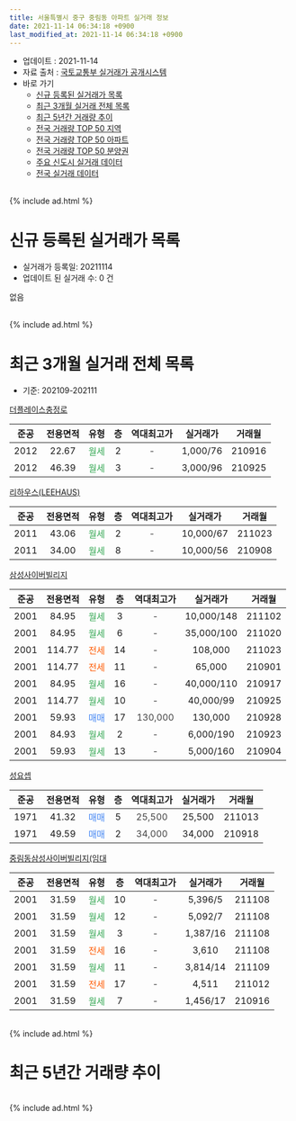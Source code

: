 ```yaml
---
title: 서울특별시 중구 중림동 아파트 실거래 정보
date: 2021-11-14 06:34:18 +0900
last_modified_at: 2021-11-14 06:34:18 +0900
---
```


* 업데이트 : 2021-11-14
* 자료 출처 : [국토교통부 실거래가 공개시스템](http://rt.molit.go.kr)
* 바로 가기
    * [신규 등록된 실거래가 목록](#신규-등록된-실거래가-목록)
    * [최근 3개월 실거래 전체 목록](#최근-3개월-실거래-전체-목록)
    * [최근 5년간 거래량 추이](#최근-5년간-거래량-추이)
    * [전국 거래량 TOP 50 지역](https://inasie.github.io/apt-trade-info/최근-3개월-전국에서-가장-거래가-많이-발생한-지역)
    * [전국 거래량 TOP 50 아파트](https://inasie.github.io/apt-trade-info/최근-3개월-전국에서-가장-거래가-많이-발생한-아파트)
    * [전국 거래량 TOP 50 분양권](https://inasie.github.io/apt-trade-info/최근-3개월-전국에서-가장-거래가-많이-발생한-분양권)
    * [주요 신도시 실거래 데이터](https://inasie.github.io/apt-trade-info/주요-신도시)
    * [전국 실거래 데이터](https://inasie.github.io/apt-trade-info/전국)
<br>
{% include ad.html %}
<br>

# 신규 등록된 실거래가 목록
* 실거래가 등록일: 20211114
* 업데이트 된 실거래 수: 0 건

없음

<br>
{% include ad.html %}
<br>

# 최근 3개월 실거래 전체 목록
* 기준: 202109-202111


[더플레이스충정로](https://search.naver.com/search.naver?query=%EC%84%9C%EC%9A%B8%ED%8A%B9%EB%B3%84%EC%8B%9C+%EC%A4%91%EA%B5%AC+%EC%A4%91%EB%A6%BC%EB%8F%99+%EB%8D%94%ED%94%8C%EB%A0%88%EC%9D%B4%EC%8A%A4%EC%B6%A9%EC%A0%95%EB%A1%9C)

|준공|전용면적|유형|층|역대최고가|실거래가|거래월|
|:---:|:---:|:---:|:---:|:---:|:---:|:---:|
|2012|22.67|<span style="color:#34a853">월세</span>|2|<span style="color:#444444">-</span>|1,000/76|210916|
|2012|46.39|<span style="color:#34a853">월세</span>|3|<span style="color:#444444">-</span>|3,000/96|210925|

[리하우스(LEEHAUS)](https://search.naver.com/search.naver?query=%EC%84%9C%EC%9A%B8%ED%8A%B9%EB%B3%84%EC%8B%9C+%EC%A4%91%EA%B5%AC+%EC%A4%91%EB%A6%BC%EB%8F%99+%EB%A6%AC%ED%95%98%EC%9A%B0%EC%8A%A4%28LEEHAUS%29)

|준공|전용면적|유형|층|역대최고가|실거래가|거래월|
|:---:|:---:|:---:|:---:|:---:|:---:|:---:|
|2011|43.06|<span style="color:#34a853">월세</span>|2|<span style="color:#444444">-</span>|10,000/67|211023|
|2011|34.00|<span style="color:#34a853">월세</span>|8|<span style="color:#444444">-</span>|10,000/56|210908|

[삼성사이버빌리지](https://search.naver.com/search.naver?query=%EC%84%9C%EC%9A%B8%ED%8A%B9%EB%B3%84%EC%8B%9C+%EC%A4%91%EA%B5%AC+%EC%A4%91%EB%A6%BC%EB%8F%99+%EC%82%BC%EC%84%B1%EC%82%AC%EC%9D%B4%EB%B2%84%EB%B9%8C%EB%A6%AC%EC%A7%80)

|준공|전용면적|유형|층|역대최고가|실거래가|거래월|
|:---:|:---:|:---:|:---:|:---:|:---:|:---:|
|2001|84.95|<span style="color:#34a853">월세</span>|3|<span style="color:#444444">-</span>|10,000/148|211102|
|2001|84.95|<span style="color:#34a853">월세</span>|6|<span style="color:#444444">-</span>|35,000/100|211020|
|2001|114.77|<span style="color:#ff5a00">전세</span>|14|<span style="color:#444444">-</span>|108,000|211023|
|2001|114.77|<span style="color:#ff5a00">전세</span>|11|<span style="color:#444444">-</span>|65,000|210901|
|2001|84.95|<span style="color:#34a853">월세</span>|16|<span style="color:#444444">-</span>|40,000/110|210917|
|2001|114.77|<span style="color:#34a853">월세</span>|10|<span style="color:#444444">-</span>|40,000/99|210925|
|2001|59.93|<span style="color:#4285f3">매매</span>|17|<span style="color:#444444">130,000</span>|130,000|210928|
|2001|84.93|<span style="color:#34a853">월세</span>|2|<span style="color:#444444">-</span>|6,000/190|210923|
|2001|59.93|<span style="color:#34a853">월세</span>|13|<span style="color:#444444">-</span>|5,000/160|210904|

[성요셉](https://search.naver.com/search.naver?query=%EC%84%9C%EC%9A%B8%ED%8A%B9%EB%B3%84%EC%8B%9C+%EC%A4%91%EA%B5%AC+%EC%A4%91%EB%A6%BC%EB%8F%99+%EC%84%B1%EC%9A%94%EC%85%89)

|준공|전용면적|유형|층|역대최고가|실거래가|거래월|
|:---:|:---:|:---:|:---:|:---:|:---:|:---:|
|1971|41.32|<span style="color:#4285f3">매매</span>|5|<span style="color:#444444">25,500</span>|25,500|211013|
|1971|49.59|<span style="color:#4285f3">매매</span>|2|<span style="color:#444444">34,000</span>|34,000|210918|

[중림동삼성사이버빌리지(임대](https://search.naver.com/search.naver?query=%EC%84%9C%EC%9A%B8%ED%8A%B9%EB%B3%84%EC%8B%9C+%EC%A4%91%EA%B5%AC+%EC%A4%91%EB%A6%BC%EB%8F%99+%EC%A4%91%EB%A6%BC%EB%8F%99%EC%82%BC%EC%84%B1%EC%82%AC%EC%9D%B4%EB%B2%84%EB%B9%8C%EB%A6%AC%EC%A7%80%28%EC%9E%84%EB%8C%80)

|준공|전용면적|유형|층|역대최고가|실거래가|거래월|
|:---:|:---:|:---:|:---:|:---:|:---:|:---:|
|2001|31.59|<span style="color:#34a853">월세</span>|10|<span style="color:#444444">-</span>|5,396/5|211108|
|2001|31.59|<span style="color:#34a853">월세</span>|12|<span style="color:#444444">-</span>|5,092/7|211108|
|2001|31.59|<span style="color:#34a853">월세</span>|3|<span style="color:#444444">-</span>|1,387/16|211108|
|2001|31.59|<span style="color:#ff5a00">전세</span>|16|<span style="color:#444444">-</span>|3,610|211108|
|2001|31.59|<span style="color:#34a853">월세</span>|11|<span style="color:#444444">-</span>|3,814/14|211109|
|2001|31.59|<span style="color:#ff5a00">전세</span>|17|<span style="color:#444444">-</span>|4,511|211012|
|2001|31.59|<span style="color:#34a853">월세</span>|7|<span style="color:#444444">-</span>|1,456/17|210916|


<br>
{% include ad.html %}
<br>

# 최근 5년간 거래량 추이


<div style="width:100%;">
    <canvas id="deal_progress" height="200"></canvas>
</div>

<script>
new Chart(document.getElementById("deal_progress"), {
    type: 'line',
    data: {
        labels: ['201611','201612','201701','201702','201703','201704','201705','201706','201707','201708','201709','201710','201711','201712','201801','201802','201803','201804','201805','201806','201807','201808','201809','201810','201811','201812','201901','201902','201903','201904','201905','201906','201907','201908','201909','201910','201911','201912','202001','202002','202003','202004','202005','202006','202007','202008','202009','202010','202011','202012','202101','202102','202103','202104','202105','202106','202107','202108','202109','202110','202111'],
        datasets: [{
            label: '매매',
            pointRadius: 1,
            data: [5, 3, 3, 2, 3, 7, 8, 5, 3, 1, 7, 3, 1, 5, 8, 3, 2, 5, 2, 1, 4, 3, 1, 2, 3, 0, 1, 0, 1, 2, 0, 1, 4, 1, 2, 4, 6, 9, 1, 2, 0, 2, 0, 6, 10, 2, 1, 3, 3, 4, 4, 1, 1, 6, 6, 2, 0, 2, 2, 1, 0],
            borderColor: "rgba(255, 201, 14, 1)",
            backgroundColor: "rgba(255, 201, 14, 0.5)",
            fill: false,
            lineTension: 0
        },{
            label: '전월세',
            pointRadius: 1,
            data: [9, 14, 20, 16, 13, 10, 10, 6, 9, 7, 4, 9, 21, 21, 21, 9, 9, 9, 11, 13, 4, 3, 9, 12, 5, 21, 12, 10, 11, 7, 8, 10, 10, 11, 5, 13, 10, 14, 21, 12, 8, 22, 10, 9, 14, 11, 14, 16, 8, 14, 20, 9, 19, 25, 15, 8, 9, 6, 9, 4, 6],
            borderColor: "rgba(0, 141, 185, 1)",
            backgroundColor: "rgba(0, 141, 185, 0.5)",
            fill: false,
            lineTension: 0
        }
        ]
    },
    options: {
        responsive: true,
        title: {
            display: false
        },
        tooltips: {
            mode: 'index',
            intersect: false
        },
        hover: {
            mode: 'nearest',
            intersect: true
        },
        scales: {
            xAxes: [{
                display: true,
                scaleLabel: {
                    display: true,
                    labelString: '년/월'
                }
            }],
            yAxes: [{
                display: true,
                ticks: {
                    suggestedMin: 0,
                },
                scaleLabel: {
                    display: true,
                    labelString: '실거래 수'
                }
            }]
        }
    }
});

</script>


<br>
{% include ad.html %}
<br>

